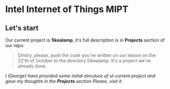 # Intel Internet of Things MIPT

## Let's start

Our current project is **1ikealamp**, it's full description is in **Projects** section of our repo.

> Dmitry, please, push the code you've written on our lesson on the 22'th of October to the directory 0ikealamp. It's a project we've already done.


*I (George) have provided some initial strcuture of ut current project and gave my thoughts in the __Projects__ section Please, visit it.*
